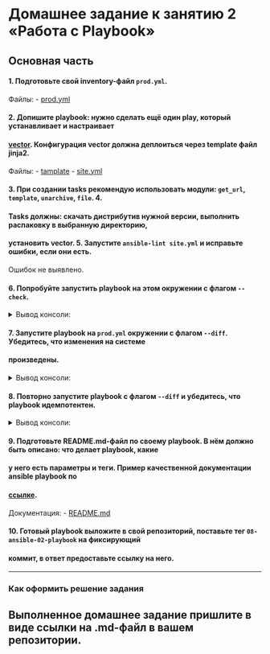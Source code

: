 # Домашнее задание к занятию 2 «Работа с Playbook»
## Основная часть
#### 1. Подготовьте свой inventory-файл `prod.yml`.
Файлы: - [prod.yml](playbook/inventory/prod.yml)
#### 2. Допишите playbook: нужно сделать ещё один play, который устанавливает и настраивает 
#### [vector](https://vector.dev). Конфигурация vector должна деплоиться через template файл jinja2.
Файлы: - [tamplate](playbook/templates) - [site.yml](playbook/site.yml)
#### 3. При создании tasks рекомендую использовать модули: `get_url`, `template`, `unarchive`, `file`. 4. 
#### Tasks должны: скачать дистрибутив нужной версии, выполнить распаковку в выбранную директорию, 
#### установить vector. 5. Запустите `ansible-lint site.yml` и исправьте ошибки, если они есть.
Ошибок не выявлено.
#### 6. Попробуйте запустить playbook на этом окружении с флагом `--check`.
<details> <summary>Вывод консоли:</summary> 
  
  ```
  [slava@localhost playbook]$ ansible-playbook -i inventory/prod.yml site.yml --check 
  PLAY [Install Clickhouse] ****************************************************** 
  TASK [Gathering Facts] ********************************************************* ok: [clickhouse-01] 
  TASK [Get clickhouse distrib] ************************************************** ok: [clickhouse-01] => (item=clickhouse-client) ok: 
[clickhouse-01] => (item=clickhouse-server) ok: [clickhouse-01] => (item=clickhouse-common-static) 
  TASK [Install clickhouse packages] ********************************************* ok: [clickhouse-01] 
  TASK [Create database] ********************************************************* skipping: [clickhouse-01] 
  PLAY [Install Vector] ********************************************************** 
  TASK [Gathering Facts] ********************************************************* ok: [clickhouse-02] 
  TASK [Download vector packages] ************************************************ ok: [clickhouse-02] 
  TASK [Install vector packages] ************************************************* ok: [clickhouse-02] 
  TASK [Apply vector template] *************************************************** ok: [clickhouse-02] 
  TASK [Change vector systemd unit] ********************************************** ok: [clickhouse-02] 
  PLAY RECAP ********************************************************************* clickhouse-01 : 
  ok=3 changed=0 unreachable=0 failed=0 skipped=1 rescued=0 ignored=0 clickhouse-02 : 
  ok=5 changed=0 unreachable=0 failed=0 skipped=0 rescued=0 ignored=0 
  ```

</details>
  
#### 7. Запустите playbook на `prod.yml` окружении с флагом `--diff`. Убедитесь, что изменения на системе 
#### произведены.
<details> <summary>Вывод консоли:</summary>
  
  ```
  [slava@localhost playbook]$ ansible-playbook -i inventory/prod.yml site.yml --diff 
  PLAY [Install Clickhouse] ***************************************************** 
  TASK [Gathering Facts] ********************************************************* ok: [clickhouse-01] 
  TASK [Get clickhouse distrib] ************************************************** ok: [clickhouse-01] => (item=clickhouse-client) ok: 
[clickhouse-01] => (item=clickhouse-server) ok: [clickhouse-01] => (item=clickhouse-common-static) 
  TASK [Install clickhouse packages] ********************************************* ok: [clickhouse-01] 
  TASK [Create database] ********************************************************* ok: [clickhouse-01] 
  PLAY [Install Vector] ********************************************************** 
  TASK [Gathering Facts] ********************************************************* ok: [clickhouse-02] 
  TASK [Download vector packages] ************************************************ ok: [clickhouse-02] 
  TASK [Install vector packages] ************************************************* ok: [clickhouse-02] 
  TASK [Apply vector template] *************************************************** ok: [clickhouse-02] 
  TASK [Change vector systemd unit] ********************************************** ok: [clickhouse-02] 
  PLAY RECAP ********************************************************************* clickhouse-01 : 
  ok=4 changed=0 unreachable=0 failed=0 skipped=0 rescued=0 ignored=0 clickhouse-02 : 
  ok=5 changed=0 unreachable=0 failed=0 skipped=0 rescued=0 ignored=0 
  ``` 
</details>
  
#### 8. Повторно запустите playbook с флагом `--diff` и убедитесь, что playbook идемпотентен.
<details> <summary>Вывод консоли:</summary> 
  
  ```
  [slava@localhost playbook]$ ansible-playbook -i inventory/prod.yml site.yml --diff 
  PLAY [Install Clickhouse] ****************************************************** 
  TASK [Gathering Facts] ********************************************************* ok: [clickhouse-01] 
  TASK [Get clickhouse distrib] ************************************************** ok: [clickhouse-01] => (item=clickhouse-client) ok: 
[clickhouse-01] => (item=clickhouse-server) ok: [clickhouse-01] => (item=clickhouse-common-static) 
  TASK [Install clickhouse packages] ********************************************* ok: [clickhouse-01] 
  TASK [Create database] ********************************************************* ok: [clickhouse-01] 
  PLAY [Install Vector] ********************************************************** 
  TASK [Gathering Facts] ********************************************************* ok: [clickhouse-02] 
  TASK [Download vector packages] ************************************************ ok: [clickhouse-02] 
  TASK [Install vector packages] ************************************************* ok: [clickhouse-02] 
  TASK [Apply vector template] *************************************************** ok: [clickhouse-02] 
  TASK [Change vector systemd unit] ********************************************** ok: [clickhouse-02] 
  PLAY RECAP ********************************************************************* clickhouse-01 : 
  ok=4 changed=0 unreachable=0 failed=0 skipped=0 rescued=0 ignored=0 clickhouse-02 : 
  ok=5 changed=0 unreachable=0 failed=0 skipped=0 rescued=0 ignored=0 
  ``` 
</details>
  
#### 9. Подготовьте README.md-файл по своему playbook. В нём должно быть описано: что делает playbook, какие 
#### у него есть параметры и теги. Пример качественной документации ansible playbook по 
#### [ссылке](https://github.com/opensearch-project/ansible-playbook).
Документация: - [README.md](playbook/README.md)
#### 10. Готовый playbook выложите в свой репозиторий, поставьте тег `08-ansible-02-playbook` на фиксирующий 
#### коммит, в ответ предоставьте ссылку на него.
---
### Как оформить решение задания
Выполненное домашнее задание пришлите в виде ссылки на .md-файл в вашем репозитории.
---
